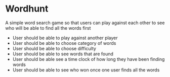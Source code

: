 # Wordhunt

A simple word search game so that users can play against each other to see who will
be able to find all the words first



- User should be able to play against another player
- User should be able to choose category of words
- User should be able to choose difficulty
- User should be able to see words that are found
- User should be able see a time clock of how long they have been finding words
- User should be able to see who won once one user finds all the words
